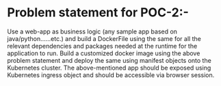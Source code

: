 # Problem statement for POC-2:-
 
Use a web-app as business logic (any sample app based on java/python…...etc.) and build a DockerFile using the same for all the relevant dependencies and packages needed at the runtime for the application to run.
Build a customized docker image using the above problem statement and deploy the same using manifest objects onto the Kubernetes cluster.
The above-mentioned app should be exposed using Kubernetes ingress object and should be accessible via browser session.

